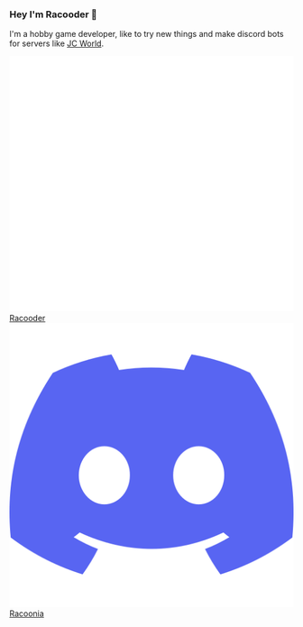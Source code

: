 ### Hey I'm Racooder 🦝

I'm a hobby game developer, like to try new things and make discord bots for servers like [JC World](https://discord.gg/gbcQpsR).
<html>
    <link rel="stylesheet" href="readme.css">
    <div class="externallinks">
        <div class="externallink">
            <a href="https://racooder.itch.io">
                <img src="res/itchio-textless-white.svg" alt="itch.io icon" class="linkimg"/>
                <span>Racooder</span>
            </a>
        </div>
        <div class="externallink">
            <a href="https://racooder.itch.io">
                <img src="res/discord-icon.svg" alt="discord icon" class="linkimg"/>
                <span>Racoonia</span>
            </a>
        </div>
    </div>
</html>